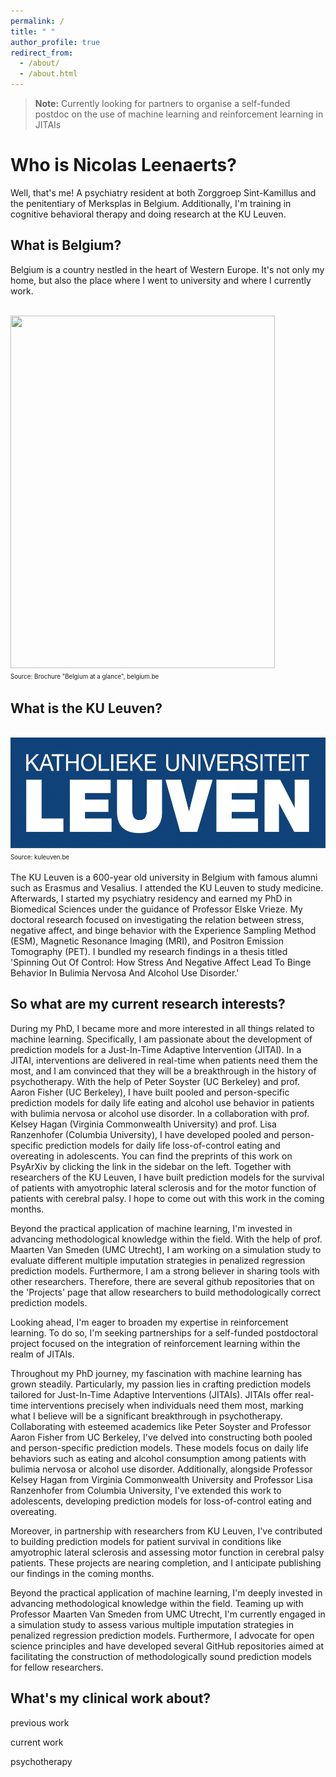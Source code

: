 ```yaml
---
permalink: /
title: " "
author_profile: true
redirect_from:
  - /about/
  - /about.html
---
```


> **Note:** Currently looking for partners to organise a self-funded postdoc on the use of machine learning and reinforcement learning in JITAIs

# Who is Nicolas Leenaerts?

Well, that's me! A psychiatry resident at both Zorggroep Sint-Kamillus and the penitentiary of Merksplas in Belgium. Additionally, I'm training in cognitive behavioral therapy and doing research at the KU Leuven.

## What is Belgium?
Belgium is a country nestled in the heart of Western Europe. It's not only my home, but also the place where I went to university and where I currently work.

<br/><img src='/images/Belgium.png' width="423" height="564">
<br/><sup><sub>Source: Brochure "Belgium at a glance", belgium.be</sub></sup>

## What is the KU Leuven?

<br/><img src='/images/KULeuven.jpeg' width="531" height="178">
<br/><sup><sub>Source: kuleuven.be</sub></sup>

The KU Leuven is a 600-year old university in Belgium with famous alumni such as Erasmus and Vesalius. I attended the KU Leuven to study medicine. Afterwards, I started my psychiatry residency and earned my PhD in Biomedical Sciences under the guidance of Professor Elske Vrieze. My doctoral research focused on investigating the relation between stress, negative affect, and binge behavior with the Experience Sampling Method (ESM), Magnetic Resonance Imaging (MRI), and Positron Emission Tomography (PET). I bundled my research findings in a thesis titled 'Spinning Out Of Control: How Stress And Negative Affect Lead To Binge Behavior In Bulimia Nervosa And Alcohol Use Disorder.'

## So what are my current research interests?

During my PhD, I became more and more interested in all things related to machine learning. Specifically, I am passionate about the development of prediction models for a Just-In-Time Adaptive Intervention (JITAI). In a JITAI, interventions are delivered in real-time when patients need them the most, and I am convinced that they will be a breakthrough in the history of psychotherapy. With the help of Peter Soyster (UC Berkeley) and prof. Aaron Fisher (UC Berkeley), I have built pooled and person-specific prediction models for daily life eating and alcohol use behavior in patients with bulimia nervosa or alcohol use disorder. In a collaboration with prof. Kelsey Hagan (Virginia Commonwealth University) and prof. Lisa Ranzenhofer (Columbia University), I have developed pooled and person-specific prediction models for daily life loss-of-control eating and overeating in adolescents. You can find the preprints of this work on PsyArXiv by clicking the link in the sidebar on the left. Together with researchers of the KU Leuven, I have built prediction models for the survival of patients with amyotrophic lateral sclerosis and for the motor function of patients with cerebral palsy. I hope to come out with this work in the coming months.

Beyond the practical application of machine learning, I'm invested in advancing methodological knowledge within the field. With the help of prof. Maarten Van Smeden (UMC Utrecht), I am working on a simulation study to evaluate different multiple imputation strategies in penalized regression prediction models.  Furthermore, I am a strong believer in sharing tools with other researchers. Therefore, there are several github repositories that on the 'Projects' page  that allow researchers to build methodologically correct prediction models.

Looking ahead, I'm eager to broaden my expertise in reinforcement learning. To do so, I'm seeking partnerships for a self-funded postdoctoral project focused on the integration of reinforcement learning within the realm of JITAIs.

Throughout my PhD journey, my fascination with machine learning has grown steadily. Particularly, my passion lies in crafting prediction models tailored for Just-In-Time Adaptive Interventions (JITAIs). JITAIs offer real-time interventions precisely when individuals need them most, marking what I believe will be a significant breakthrough in psychotherapy. Collaborating with esteemed academics like Peter Soyster and Professor Aaron Fisher from UC Berkeley, I've delved into constructing both pooled and person-specific prediction models. These models focus on daily life behaviors such as eating and alcohol consumption among patients with bulimia nervosa or alcohol use disorder. Additionally, alongside Professor Kelsey Hagan from Virginia Commonwealth University and Professor Lisa Ranzenhofer from Columbia University, I've extended this work to adolescents, developing prediction models for loss-of-control eating and overeating.

Moreover, in partnership with researchers from KU Leuven, I've contributed to building prediction models for patient survival in conditions like amyotrophic lateral sclerosis and assessing motor function in cerebral palsy patients. These projects are nearing completion, and I anticipate publishing our findings in the coming months.

Beyond the practical application of machine learning, I'm deeply invested in advancing methodological knowledge within the field. Teaming up with Professor Maarten Van Smeden from UMC Utrecht, I'm currently engaged in a simulation study to assess various multiple imputation strategies in penalized regression prediction models. Furthermore, I advocate for open science principles and have developed several GitHub repositories aimed at facilitating the construction of methodologically sound prediction models for fellow researchers.








## What's my clinical work about?

previous work

current work

psychotherapy
